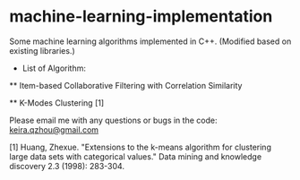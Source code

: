 machine-learning-implementation
===============================

Some machine learning algorithms implemented in C++. (Modified based on existing libraries.)

* List of Algorithm:

** Item-based Collaborative Filtering with Correlation Similarity

** K-Modes Clustering [1]


Please email me with any questions or bugs in the code: keira.qzhou@gmail.com



[1] Huang, Zhexue. "Extensions to the k-means algorithm for clustering large data sets with categorical values." Data mining and knowledge discovery 2.3 (1998): 283-304.
